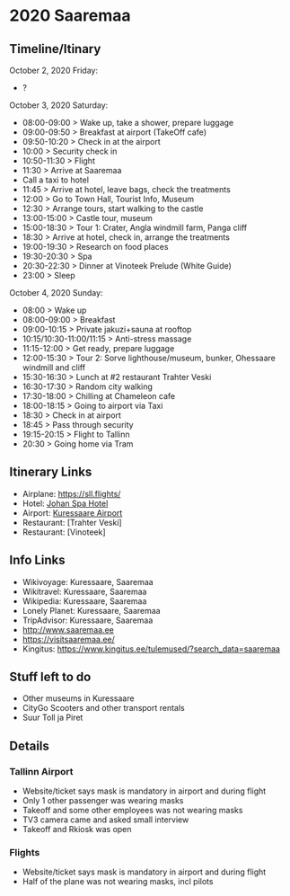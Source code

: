 # 2020 Saaremaa


## Timeline/Itinary

October 2, 2020 Friday:
- ?

October 3, 2020 Saturday:
- 08:00-09:00 > Wake up, take a shower, prepare luggage
- 09:00-09:50 > Breakfast at airport (TakeOff cafe)
- 09:50-10:20 > Check in at the airport
- 10:00 > Security check in
- 10:50-11:30 > Flight
- 11:30 > Arrive at Saaremaa
- Call a taxi to hotel
- 11:45 > Arrive at hotel, leave bags, check the treatments
- 12:00 > Go to Town Hall, Tourist Info, Museum
- 12:30 > Arrange tours, start walking to the castle
- 13:00-15:00 > Castle tour, museum
- 15:00-18:30 > Tour 1: Crater, Angla windmill farm, Panga cliff
- 18:30 > Arrive at hotel, check in, arrange the treatments
- 19:00-19:30 > Research on food places
- 19:30-20:30 > Spa
- 20:30-22:30 > Dinner at Vinoteek Prelude (White Guide)
- 23:00 > Sleep

October 4, 2020 Sunday:
- 08:00 > Wake up
- 08:00-09:00 > Breakfast
- 09:00-10:15 > Private jakuzi+sauna at rooftop
- 10:15/10:30-11:00/11:15 > Anti-stress massage
- 11:15-12:00 > Get ready, prepare luggage
- 12:00-15:30 > Tour 2: Sorve lighthouse/museum, bunker, Ohessaare windmill and cliff
- 15:30-16:30 > Lunch at #2 restaurant Trahter Veski
- 16:30-17:30 > Random city walking
- 17:30-18:00 > Chilling at Chameleon cafe
- 18:00-18:15 > Going to airport via Taxi
- 18:30 > Check in at airport
- 18:45 > Pass through security
- 19:15-20:15 > Flight to Tallinn
- 20:30 > Going home via Tram

## Itinerary Links

- Airplane: <https://sll.flights/>
- Hotel: [Johan Spa Hotel](https://www.johan.ee/)
- Airport: [Kuressaare Airport](http://www.kuressaare-airport.ee/eng) 
- Restaurant: [Trahter Veski]
- Restaurant: [Vinoteek]

## Info Links

- Wikivoyage: Kuressaare, Saaremaa
- Wikitravel: Kuressaare, Saaremaa
- Wikipedia: Kuressaare, Saaremaa
- Lonely Planet: Kuressaare, Saaremaa
- TripAdvisor: Kuressaare, Saaremaa
- http://www.saaremaa.ee
- https://visitsaaremaa.ee/
- Kingitus: https://www.kingitus.ee/tulemused/?search_data=saaremaa

## Stuff left to do

- Other museums in Kuressaare
- CityGo Scooters and other transport rentals
- Suur Toll ja Piret

## Details

### Tallinn Airport
- Website/ticket says mask is mandatory in airport and during flight
- Only 1 other passenger was wearing masks
- Takeoff and some other employees was not wearing masks
- TV3 camera came and asked small interview
- Takeoff and Rkiosk was open

### Flights
- Website/ticket says mask is mandatory in airport and during flight
- Half of the plane was not wearing masks, incl pilots
